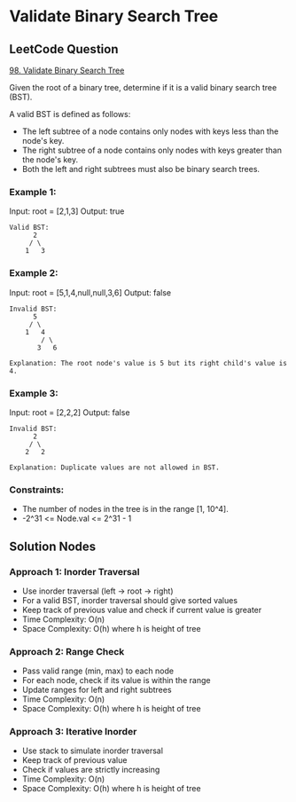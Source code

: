 # Validate Binary Search Tree

## LeetCode Question
[98. Validate Binary Search Tree](https://leetcode.com/problems/validate-binary-search-tree/)

Given the root of a binary tree, determine if it is a valid binary search tree (BST).

A valid BST is defined as follows:
- The left subtree of a node contains only nodes with keys less than the node's key.
- The right subtree of a node contains only nodes with keys greater than the node's key.
- Both the left and right subtrees must also be binary search trees.

### Example 1:
Input: root = [2,1,3]
Output: true

```
Valid BST:
      2
     / \
    1   3
```

### Example 2:
Input: root = [5,1,4,null,null,3,6]
Output: false

```
Invalid BST:
      5
     / \
    1   4
        / \
       3   6

Explanation: The root node's value is 5 but its right child's value is 4.
```

### Example 3:
Input: root = [2,2,2]
Output: false

```
Invalid BST:
      2
     / \
    2   2

Explanation: Duplicate values are not allowed in BST.
```

### Constraints:
- The number of nodes in the tree is in the range [1, 10^4].
- -2^31 <= Node.val <= 2^31 - 1

## Solution Nodes

### Approach 1: Inorder Traversal
- Use inorder traversal (left -> root -> right)
- For a valid BST, inorder traversal should give sorted values
- Keep track of previous value and check if current value is greater
- Time Complexity: O(n)
- Space Complexity: O(h) where h is height of tree

### Approach 2: Range Check
- Pass valid range (min, max) to each node
- For each node, check if its value is within the range
- Update ranges for left and right subtrees
- Time Complexity: O(n)
- Space Complexity: O(h) where h is height of tree

### Approach 3: Iterative Inorder
- Use stack to simulate inorder traversal
- Keep track of previous value
- Check if values are strictly increasing
- Time Complexity: O(n)
- Space Complexity: O(h) where h is height of tree 